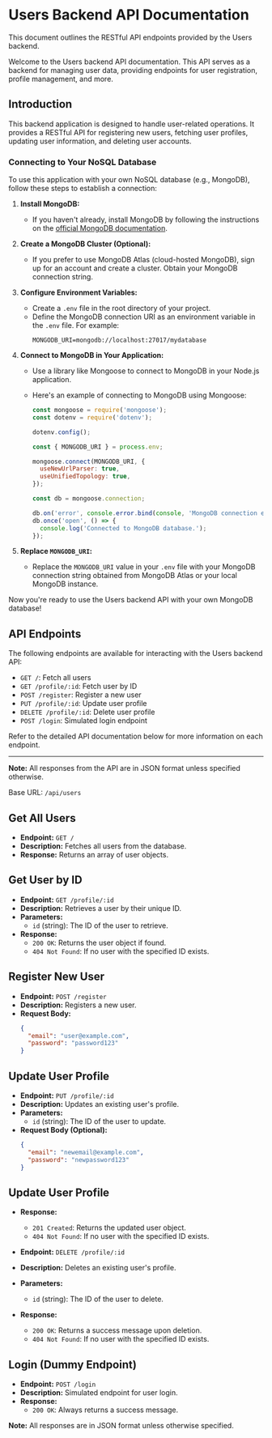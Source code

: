 # Users Backend API Documentation

This document outlines the RESTful API endpoints provided by the Users backend.

Welcome to the Users backend API documentation. This API serves as a backend for managing user data, providing endpoints for user registration, profile management, and more.

## Introduction

This backend application is designed to handle user-related operations. It provides a RESTful API for registering new users, fetching user profiles, updating user information, and deleting user accounts.

### Connecting to Your NoSQL Database

To use this application with your own NoSQL database (e.g., MongoDB), follow these steps to establish a connection:

1. **Install MongoDB:**

   - If you haven't already, install MongoDB by following the instructions on the [official MongoDB documentation](https://docs.mongodb.com/manual/installation/).

2. **Create a MongoDB Cluster (Optional):**

   - If you prefer to use MongoDB Atlas (cloud-hosted MongoDB), sign up for an account and create a cluster. Obtain your MongoDB connection string.

3. **Configure Environment Variables:**

   - Create a `.env` file in the root directory of your project.
   - Define the MongoDB connection URI as an environment variable in the `.env` file. For example:
     ```plaintext
     MONGODB_URI=mongodb://localhost:27017/mydatabase
     ```

4. **Connect to MongoDB in Your Application:**

   - Use a library like Mongoose to connect to MongoDB in your Node.js application.
   - Here's an example of connecting to MongoDB using Mongoose:

     ```javascript
     const mongoose = require('mongoose');
     const dotenv = require('dotenv');

     dotenv.config();

     const { MONGODB_URI } = process.env;

     mongoose.connect(MONGODB_URI, {
       useNewUrlParser: true,
       useUnifiedTopology: true,
     });

     const db = mongoose.connection;

     db.on('error', console.error.bind(console, 'MongoDB connection error:'));
     db.once('open', () => {
       console.log('Connected to MongoDB database.');
     });
     ```

5. **Replace `MONGODB_URI`:**
   - Replace the `MONGODB_URI` value in your `.env` file with your MongoDB connection string obtained from MongoDB Atlas or your local MongoDB instance.

Now you're ready to use the Users backend API with your own MongoDB database!

## API Endpoints

The following endpoints are available for interacting with the Users backend API:

- `GET /`: Fetch all users
- `GET /profile/:id`: Fetch user by ID
- `POST /register`: Register a new user
- `PUT /profile/:id`: Update user profile
- `DELETE /profile/:id`: Delete user profile
- `POST /login`: Simulated login endpoint

Refer to the detailed API documentation below for more information on each endpoint.

---

**Note:** All responses from the API are in JSON format unless specified otherwise.

Base URL: `/api/users`

## Get All Users

- **Endpoint:** `GET /`
- **Description:** Fetches all users from the database.
- **Response:** Returns an array of user objects.

## Get User by ID

- **Endpoint:** `GET /profile/:id`
- **Description:** Retrieves a user by their unique ID.
- **Parameters:**
  - `id` (string): The ID of the user to retrieve.
- **Response:**
  - `200 OK`: Returns the user object if found.
  - `404 Not Found`: If no user with the specified ID exists.

## Register New User

- **Endpoint:** `POST /register`
- **Description:** Registers a new user.
- **Request Body:**
  ```json
  {
    "email": "user@example.com",
    "password": "password123"
  }
  ```

## Update User Profile

- **Endpoint:** `PUT /profile/:id`
- **Description:** Updates an existing user's profile.
- **Parameters:**
  - `id` (string): The ID of the user to update.
- **Request Body (Optional):**
  ```json
  {
    "email": "newemail@example.com",
    "password": "newpassword123"
  }
  ```

## Update User Profile

- **Response:**

  - `201 Created`: Returns the updated user object.
  - `404 Not Found`: If no user with the specified ID exists.

- **Endpoint:** `DELETE /profile/:id`
- **Description:** Deletes an existing user's profile.
- **Parameters:**
  - `id` (string): The ID of the user to delete.
- **Response:**
  - `200 OK`: Returns a success message upon deletion.
  - `404 Not Found`: If no user with the specified ID exists.

## Login (Dummy Endpoint)

- **Endpoint:** `POST /login`
- **Description:** Simulated endpoint for user login.
- **Response:**
  - `200 OK`: Always returns a success message.

**Note:** All responses are in JSON format unless otherwise specified.
